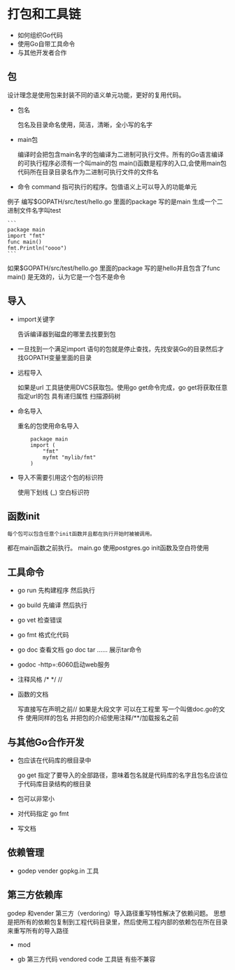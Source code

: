# 打包和工具链

- 如何组织Go代码
- 使用Go自带工具命令
- 与其他开发者合作

## 包

设计理念是使用包来封装不同的语义单元功能，更好的复用代码。

- 包名

    包名及目录命名使用，简洁，清晰，全小写的名字
- main包

    编译时会把包含main名字的包编译为二进制可执行文件。所有的Go语言编译的可执行程序必须有一个叫main的包
    main()函数是程序的入口,会使用main包代码所在目录目录名作为二进制可执行文件的文件名
- 命令 command 指可执行的程序。包值语义上可以导入的功能单元

例子 编写$GOPATH/src/test/hello.go
里面的package 写的是main 生成一个二进制文件名字叫test

    ```
    package main
    import "fmt"
    func main()
    fmt.Println("oooo")
    ```

如果$GOPATH/src/test/hello.go
里面的package 写的是hello并且包含了func main() 是无效的，认为它是一个包不是命令

## 导入

- import关键字

    告诉编译器到磁盘的哪里去找要到包

- 一旦找到一个满足import 语句的包就是停止查找，先找安装Go的目录然后才找GOPATH变量里面的目录
- 远程导入

    如果是url 工具链使用DVCS获取包。使用go get命令完成，go get将获取任意指定url的包 具有递归属性 扫描源码树
- 命名导入

    重名的包使用命名导入

    ```
        package main
        import (
            "fmt"
            myfmt "mylib/fmt"
        )
    ```
- 导入不需要引用这个包的标识符

    使用下划线 (_) 空白标识符

## 函数init

    每个包可以包含任意个init函数并且都在执行开始时被被调用。
都在main函数之前执行。
main.go 使用postgres.go init函数及空白符使用

## 工具命令

- go run 先构建程序 然后执行
- go build 先编译 然后执行
- go vet 检查错误
- go fmt 格式化代码
- go doc 查看文档 go doc tar …… 展示tar命令
- godoc -http=:6060启动web服务
- 注释风格 /* */ //
- 函数的文档

    写直接写在声明之前// 如果是大段文字 可以在工程里
    写一个叫做doc.go的文件 使用同样的包名
    并把包的介绍使用注释/**/加载报名之前

## 与其他Go合作开发

- 包应该在代码库的根目录中

    go get 指定了要导入的全部路径，意味着包名就是代码库的名字且包名应该位于代码库目录结构的根目录
- 包可以非常小
- 对代码指定 go fmt
- 写文档

## 依赖管理

- godep vender gopkg.in 工具

## 第三方依赖库

godep 和vender 第三方（verdoring）导入路径重写特性解决了依赖问题。
思想是把所有的依赖包复制到工程代码目录里，然后使用工程内部的依赖包在所在目录来重写所有的导入路径
- mod

- gb 第三方代码 vendored code 工具链 有些不兼容
